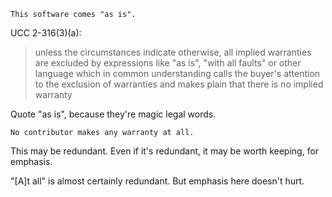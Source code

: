     This software comes "as is".

UCC 2-316(3)(a):

> unless the circumstances indicate otherwise, all
> implied warranties are excluded by expressions like
> "as is", "with all faults" or other language which in
> common understanding calls the buyer's attention to the
> exclusion of warranties and makes plain that there is no
> implied warranty

Quote "as is", because they're magic legal words.

    No contributor makes any warranty at all.

This may be redundant.
Even if it's redundant,
it may be worth keeping,
for emphasis.

"[A]t all" is almost certainly redundant.
But emphasis here doesn't hurt.
